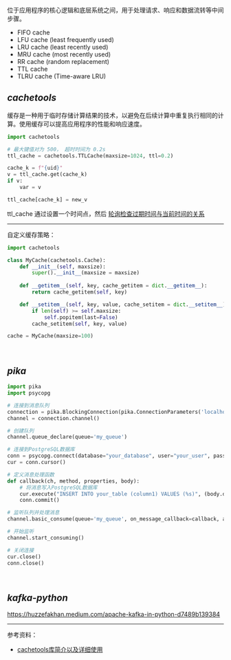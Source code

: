 
位于应用程序的核心逻辑和底层系统之间，用于处理请求、响应和数据流转等中间步骤。

- FIFO cache
- LFU cache (least frequently used)
- LRU cache (least recently used)
- MRU cache (most recently used)
- RR cache (random replacement)
- TTL cache
- TLRU cache (Time-aware LRU)



## _cachetools_

缓存是一种用于临时存储计算结果的技术，以避免在后续计算中重复执行相同的计算。使用缓存可以提高应用程序的性能和响应速度。

```python
import cachetools

# 最大键值对为 500， 超时时间为 0.2s
ttl_cache = cachetools.TTLCache(maxsize=1024, ttl=0.2)

cache_k = f"{uid}"
v = ttl_cache.get(cache_k)
if v:
    var = v

ttl_cache[cache_k] = new_v
```

ttl_cache 通过设置一个时间点，然后 <u> 轮询检查过期时间与当前时间的关系 </u>


-------------

自定义缓存策略：

```python
import cachetools

class MyCache(cachetools.Cache):
    def __init__(self, maxsize):
        super().__init__(maxsize = maxsize)
    
    def __getitem__(self, key, cache_getitem = dict.__getitem__):
        return cache_getitem(self, key)

    def __setitem__(self, key, value, cache_setitem = dict.__setitem__):
        if len(self) >= self.maxsize:
            self.popitem(last=False)
        cache_setitem(self, key, value)

cache = MyCache(maxsize=100)
```



</br>

## _pika_



```python
import pika
import psycopg

# 连接到消息队列
connection = pika.BlockingConnection(pika.ConnectionParameters('localhost'))
channel = connection.channel()

# 创建队列
channel.queue_declare(queue='my_queue')

# 连接到PostgreSQL数据库
conn = psycopg.connect(database="your_database", user="your_user", password="your_password", host="your_host", port="your_port")
cur = conn.cursor()

# 定义消息处理函数
def callback(ch, method, properties, body):
    # 将消息写入PostgreSQL数据库
    cur.execute("INSERT INTO your_table (column1) VALUES (%s)", (body.decode('utf-8'),))
    conn.commit()

# 监听队列并处理消息
channel.basic_consume(queue='my_queue', on_message_callback=callback, auto_ack=True)

# 开始监听
channel.start_consuming()

# 关闭连接
cur.close()
conn.close()
```

</br>

## _kafka-python_


https://huzzefakhan.medium.com/apache-kafka-in-python-d7489b139384



--------------

参考资料：
- [cachetools库简介以及详细使用](https://developer.aliyun.com/article/1207758)